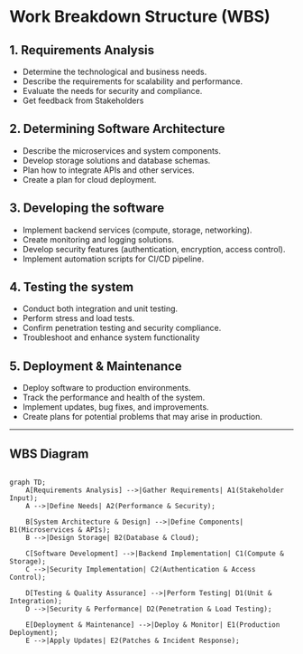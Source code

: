 # Work Breakdown Structure (WBS)

## 1. Requirements Analysis

- Determine the technological and business needs.
- Describe the requirements for scalability and performance.
- Evaluate the needs for security and compliance.
- Get feedback from Stakeholders

## 2. Determining Software Architecture

- Describe the microservices and system components.
- Develop storage solutions and database schemas.
- Plan how to integrate APIs and other services.
- Create a plan for cloud deployment.

## 3. Developing the software 

- Implement backend services (compute, storage, networking).
- Create monitoring and logging solutions.
- Develop security features (authentication, encryption, access control).
- Implement automation scripts for CI/CD pipeline.

## 4. Testing the system

- Conduct both integration and unit testing.
- Perform stress and load tests.
- Confirm penetration testing and security compliance.
- Troubleshoot and enhance system functionality

## 5. Deployment & Maintenance

- Deploy software to production environments.
- Track the performance and health of the system.
- Implement updates, bug fixes, and improvements.
- Create plans for potential problems that may arise in production.  

<hr>

## WBS Diagram

```mermaid

graph TD;
    A[Requirements Analysis] -->|Gather Requirements| A1(Stakeholder Input);
    A -->|Define Needs| A2(Performance & Security);
    
    B[System Architecture & Design] -->|Define Components| B1(Microservices & APIs);
    B -->|Design Storage| B2(Database & Cloud);
    
    C[Software Development] -->|Backend Implementation| C1(Compute & Storage);
    C -->|Security Implementation| C2(Authentication & Access Control);
    
    D[Testing & Quality Assurance] -->|Perform Testing| D1(Unit & Integration);
    D -->|Security & Performance| D2(Penetration & Load Testing);
    
    E[Deployment & Maintenance] -->|Deploy & Monitor| E1(Production Deployment);
    E -->|Apply Updates| E2(Patches & Incident Response);




